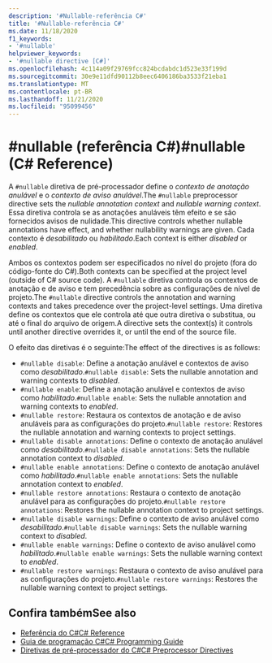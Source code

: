 ```yaml
---
description: '#Nullable-referência C#'
title: '#Nullable-referência C#'
ms.date: 11/18/2020
f1_keywords:
- '#nullable'
helpviewer_keywords:
- '#nullable directive [C#]'
ms.openlocfilehash: 4c114a09f29769fcc824bcdabdc1d523e33f199d
ms.sourcegitcommit: 30e9e11dfd90112b8eec6406186ba3533f21eba1
ms.translationtype: MT
ms.contentlocale: pt-BR
ms.lasthandoff: 11/21/2020
ms.locfileid: "95099456"
---
```

# <a name="nullable-c-reference"></a><span data-ttu-id="3342f-103">#nullable (referência C#)</span><span class="sxs-lookup"><span data-stu-id="3342f-103">#nullable (C# Reference)</span></span>

<span data-ttu-id="3342f-104">A `#nullable` diretiva de pré-processador define o *contexto de anotação anulável* e o *contexto de aviso anulável*.</span><span class="sxs-lookup"><span data-stu-id="3342f-104">The `#nullable` preprocessor directive sets the *nullable annotation context* and *nullable warning context*.</span></span> <span data-ttu-id="3342f-105">Essa diretiva controla se as anotações anuláveis têm efeito e se são fornecidos avisos de nulidade.</span><span class="sxs-lookup"><span data-stu-id="3342f-105">This directive controls whether nullable annotations have effect, and whether nullability warnings are given.</span></span> <span data-ttu-id="3342f-106">Cada contexto é *desabilitado* ou *habilitado*.</span><span class="sxs-lookup"><span data-stu-id="3342f-106">Each context is either *disabled* or *enabled*.</span></span>

<span data-ttu-id="3342f-107">Ambos os contextos podem ser especificados no nível do projeto (fora do código-fonte do C#).</span><span class="sxs-lookup"><span data-stu-id="3342f-107">Both contexts can be specified at the project level (outside of C# source code).</span></span> <span data-ttu-id="3342f-108">A `#nullable` diretiva controla os contextos de anotação e de aviso e tem precedência sobre as configurações de nível de projeto.</span><span class="sxs-lookup"><span data-stu-id="3342f-108">The `#nullable` directive controls the annotation and warning contexts and takes precedence over the project-level settings.</span></span> <span data-ttu-id="3342f-109">Uma diretiva define os contextos que ele controla até que outra diretiva o substitua, ou até o final do arquivo de origem.</span><span class="sxs-lookup"><span data-stu-id="3342f-109">A directive sets the context(s) it controls until another directive overrides it, or until the end of the source file.</span></span>

<span data-ttu-id="3342f-110">O efeito das diretivas é o seguinte:</span><span class="sxs-lookup"><span data-stu-id="3342f-110">The effect of the directives is as follows:</span></span>

- <span data-ttu-id="3342f-111">`#nullable disable`: Define a anotação anulável e contextos de aviso como *desabilitado*.</span><span class="sxs-lookup"><span data-stu-id="3342f-111">`#nullable disable`: Sets the nullable annotation and warning contexts to *disabled*.</span></span>
- <span data-ttu-id="3342f-112">`#nullable enable`: Define a anotação anulável e contextos de aviso como *habilitado*.</span><span class="sxs-lookup"><span data-stu-id="3342f-112">`#nullable enable`: Sets the nullable annotation and warning contexts to *enabled*.</span></span>
- <span data-ttu-id="3342f-113">`#nullable restore`: Restaura os contextos de anotação e de aviso anuláveis para as configurações do projeto.</span><span class="sxs-lookup"><span data-stu-id="3342f-113">`#nullable restore`: Restores the nullable annotation and warning contexts to project settings.</span></span>
- <span data-ttu-id="3342f-114">`#nullable disable annotations`: Define o contexto de anotação anulável como *desabilitado*.</span><span class="sxs-lookup"><span data-stu-id="3342f-114">`#nullable disable annotations`: Sets the nullable annotation context to *disabled*.</span></span>
- <span data-ttu-id="3342f-115">`#nullable enable annotations`: Define o contexto de anotação anulável como *habilitado*.</span><span class="sxs-lookup"><span data-stu-id="3342f-115">`#nullable enable annotations`: Sets the nullable annotation context to *enabled*.</span></span>
- <span data-ttu-id="3342f-116">`#nullable restore annotations`: Restaura o contexto de anotação anulável para as configurações do projeto.</span><span class="sxs-lookup"><span data-stu-id="3342f-116">`#nullable restore annotations`: Restores the nullable annotation context to project settings.</span></span>
- <span data-ttu-id="3342f-117">`#nullable disable warnings`: Define o contexto de aviso anulável como *desabilitado*.</span><span class="sxs-lookup"><span data-stu-id="3342f-117">`#nullable disable warnings`: Sets the nullable warning context to *disabled*.</span></span>
- <span data-ttu-id="3342f-118">`#nullable enable warnings`: Define o contexto de aviso anulável como *habilitado*.</span><span class="sxs-lookup"><span data-stu-id="3342f-118">`#nullable enable warnings`: Sets the nullable warning context to *enabled*.</span></span>
- <span data-ttu-id="3342f-119">`#nullable restore warnings`: Restaura o contexto de aviso anulável para as configurações do projeto.</span><span class="sxs-lookup"><span data-stu-id="3342f-119">`#nullable restore warnings`: Restores the nullable warning context to project settings.</span></span>

## <a name="see-also"></a><span data-ttu-id="3342f-120">Confira também</span><span class="sxs-lookup"><span data-stu-id="3342f-120">See also</span></span>

- [<span data-ttu-id="3342f-121">Referência do C#</span><span class="sxs-lookup"><span data-stu-id="3342f-121">C# Reference</span></span>](../index.md)
- [<span data-ttu-id="3342f-122">Guia de programação C#</span><span class="sxs-lookup"><span data-stu-id="3342f-122">C# Programming Guide</span></span>](../../programming-guide/index.md)
- [<span data-ttu-id="3342f-123">Diretivas de pré-processador do C#</span><span class="sxs-lookup"><span data-stu-id="3342f-123">C# Preprocessor Directives</span></span>](./index.md)
